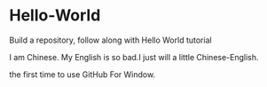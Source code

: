 # Hello-World
Build a repository, follow along with Hello World tutorial

I am Chinese.
My English is so bad.I just will a little Chinese-English.

the first time to use GitHub For Window.